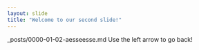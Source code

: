 ```yaml
---
layout: slide
title: "Welcome to our second slide!"
---
```

_posts/0000-01-02-aesseesse.md
Use the left arrow to go back!
